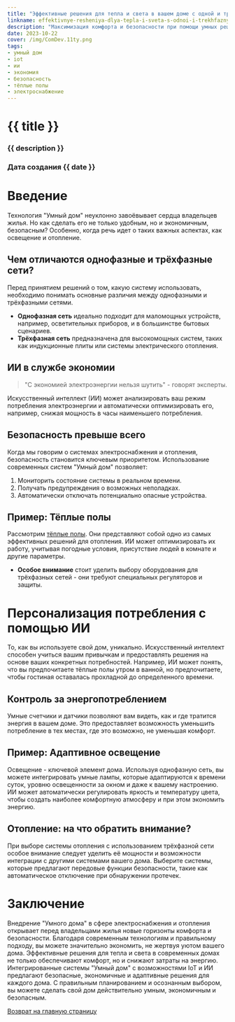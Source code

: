 ```yaml
---
title: "Эффективные решения для тепла и света в вашем доме с одной и трёх фазными сетями питания"
linkname: effektivnye-resheniya-dlya-tepla-i-sveta-s-odnoi-i-trekhfaznymi-setyami
description: "Максимизация комфорта и безопасности при помощи умных решений в электроснабжении и отоплении."
date: 2023-10-22
cover: /img/ComDev.11ty.png
tags:
- умный дом
- iot
- ии
- экономия
- безопасность
- тёплые полы
- электроснабжение
---
```


# {{ title }}
### {{ description }}
### Дата создания {{ date }}

# Введение

Технология "Умный дом" неуклонно завоёвывает сердца владельцев жилья. Но как сделать его не только удобным, но и экономичным, безопасным? Особенно, когда речь идет о таких важных аспектах, как освещение и отопление.

## Чем отличаются однофазные и трёхфазные сети?

Перед принятием решений о том, какую систему использовать, необходимо понимать основные различия между однофазными и трёхфазными сетями. 

- **Однофазная сеть** идеально подходит для маломощных устройств, например, осветительных приборов, и в большинстве бытовых сценариев.
- **Трёхфазная сеть** предназначена для высокомощных систем, таких как индукционные плиты или системы электрического отопления.

## ИИ в службе экономии

> "С экономией электроэнергии нельзя шутить" - говорят эксперты. 

Искусственный интеллект (ИИ) может анализировать ваш режим потребления электроэнергии и автоматически оптимизировать его, например, снижая мощность в часы наименьшего потребления.

## Безопасность превыше всего

Когда мы говорим о системах электроснабжения и отопления, безопасность становится ключевым приоритетом. Использование современных систем "Умный дом" позволяет:

1. Мониторить состояние системы в реальном времени.
1. Получать предупреждения о возможных неполадках.
1. Автоматически отключать потенциально опасные устройства.

## Пример: Тёплые полы

Рассмотрим [тёплые полы](/). Они представляют собой одно из самых эффективных решений для отопления. ИИ может оптимизировать их работу, учитывая погодные условия, присутствие людей в комнате и другие параметры.

* **Особое внимание** стоит уделить выбору оборудования для трёхфазных сетей - они требуют специальных регуляторов и защиты.

# Персонализация потребления с помощью ИИ

То, как вы используете свой дом, уникально. Искусственный интеллект способен учиться вашим привычкам и предоставлять решения на основе ваших конкретных потребностей. Например, ИИ может понять, что вы предпочитаете тёплые полы утром в ванной, но предпочитаете, чтобы гостиная оставалась прохладной до определенного времени.

## Контроль за энергопотреблением

Умные счетчики и датчики позволяют вам видеть, как и где тратится энергия в вашем доме. Это предоставляет возможность уменьшить потребление в тех местах, где это возможно, не уменьшая комфорт.

## Пример: Адаптивное освещение

Освещение - ключевой элемент дома. Используя однофазную сеть, вы можете интегрировать умные лампы, которые адаптируются к времени суток, уровню освещенности за окном и даже к вашему настроению. ИИ может автоматически регулировать яркость и температуру цвета, чтобы создать наиболее комфортную атмосферу и при этом экономить энергию.

## Отопление: на что обратить внимание?

При выборе системы отопления с использованием трёхфазной сети особое внимание следует уделить её мощности и возможности интеграции с другими системами вашего дома. Выберите системы, которые предлагают передовые функции безопасности, такие как автоматическое отключение при обнаружении протечек.

# Заключение

Внедрение "Умного дома" в сфере электроснабжения и отопления открывает перед владельцами жилья новые горизонты комфорта и безопасности. Благодаря современным технологиям и правильному подходу, вы можете значительно экономить, не жертвуя уютом вашего дома.
Эффективные решения для тепла и света в современных домах не только обеспечивают комфорт, но и снижают затраты на энергию. Интегрированные системы "Умный дом" с возможностями IoT и ИИ предлагают безопасные, экономичные и адаптивные решения для каждого дома. С правильным планированием и осознанным выбором, вы можете сделать свой дом действительно умным, экономичным и безопасным.

[Возврат на главную страницу](/)